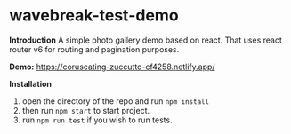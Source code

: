 # wavebreak-test-demo

**Introduction**
A simple photo gallery demo based on react. That uses react router v6 for routing and pagination purposes.

**Demo:**
https://coruscating-zuccutto-cf4258.netlify.app/

**Installation**

1. open the directory of the repo and run `npm install`
2. then run `npm start` to start project.
3. run `npm run test` if you wish to run tests.

